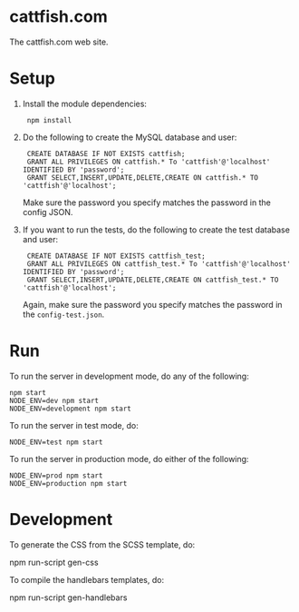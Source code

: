 cattfish.com
============

The cattfish.com web site.

Setup
=====

1. Install the module dependencies:

        npm install
    
2. Do the following to create the MySQL database and user:

        CREATE DATABASE IF NOT EXISTS cattfish;
        GRANT ALL PRIVILEGES ON cattfish.* To 'cattfish'@'localhost' IDENTIFIED BY 'password';
        GRANT SELECT,INSERT,UPDATE,DELETE,CREATE ON cattfish.* TO 'cattfish'@'localhost';

    Make sure the password you specify matches the password in the config JSON.

3. If you want to run the tests, do the following to create the test database and user:

        CREATE DATABASE IF NOT EXISTS cattfish_test;
        GRANT ALL PRIVILEGES ON cattfish_test.* To 'cattfish'@'localhost' IDENTIFIED BY 'password';
        GRANT SELECT,INSERT,UPDATE,DELETE,CREATE ON cattfish_test.* TO 'cattfish'@'localhost';

    Again, make sure the password you specify matches the password in the `config-test.json`.

Run
===

To run the server in development mode, do any of the following:

    npm start
    NODE_ENV=dev npm start
    NODE_ENV=development npm start
    
To run the server in test mode, do:

    NODE_ENV=test npm start

To run the server in production mode, do either of the following:

    NODE_ENV=prod npm start
    NODE_ENV=production npm start

Development
===========
To generate the CSS from the SCSS template, do:

   npm run-script gen-css

To compile the handlebars templates, do:

   npm run-script gen-handlebars